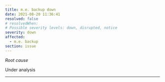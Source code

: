 ```yaml
---
title: m.e. backup down
date: 2021-08-20 11:36:41
resolved: false
# resolvedWhen: 
# Possible severity levels: down, disrupted, notice
severity: down
affected:
  - m.e. backup
section: issue
---
```


*Root cause*

Under analysis

---


